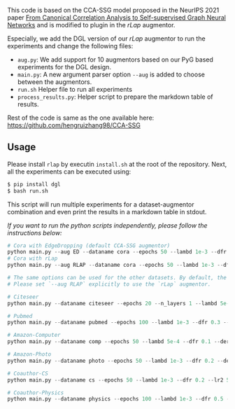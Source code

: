 
This code is based on the CCA-SSG model proposed in the NeurIPS 2021 paper [From Canonical Correlation Analysis to Self-supervised Graph Neural Networks](https://arxiv.org/abs/2106.12484) and is modified to plugin in the $rLap$ augmentor.

Especially, we add the DGL version of our $rLap$ augmentor to run the experiments and change the following files:

- `aug.py`: We add support for 10 augmentors based on our PyG based experiments for the DGL design.
- `main.py`: A new argument parser option `--aug` is added to choose between the augmentors.
- `run.sh` Helper file to run all experiments
- `process_results.py`: Helper script to prepare the markdown table of results.

Rest of the code is same as the one available here: https://github.com/hengruizhang98/CCA-SSG

## Usage

Please install `rlap` by executin `install.sh` at the root of the repository. Next, all the experiments can be executed using:

```bash
$ pip install dgl
$ bash run.sh
```

This script will run multiple experiments for a dataset-augmentor combination and even print the results in a markdown table in stdout. 

_If you want to run the python scripts independently, please follow the instructions below:_


```python
# Cora with EdgeDropping (default CCA-SSG augmentor)
python main.py --aug ED --dataname cora --epochs 50 --lambd 1e-3 --dfr 0.1 --der 0.4 --lr2 1e-2 --wd2 1e-4
# Cora with rLap
python main.py --aug RLAP --dataname cora --epochs 50 --lambd 1e-3 --dfr 0.1 --der 0.4 --lr2 1e-2 --wd2 1e-4

# The same options can be used for the other datasets. By default, the ED augmentor is chosen
# Please set `--aug RLAP` explicitly to use the `rLap` augmentor.

# Citeseer
python main.py --dataname citeseer --epochs 20 --n_layers 1 --lambd 5e-4 --dfr 0.0 --der 0.4 --lr2 1e-2 --wd2 1e-2

# Pubmed
python main.py --dataname pubmed --epochs 100 --lambd 1e-3 --dfr 0.3 --der 0.5 --lr2 1e-2 --wd2 1e-4

# Amazon-Computer
python main.py --dataname comp --epochs 50 --lambd 5e-4 --dfr 0.1 --der 0.3 --lr2 1e-2 --wd2 1e-4

# Amazon-Photo
python main.py --dataname photo --epochs 50 --lambd 1e-3 --dfr 0.2 --der 0.3 --lr2 1e-2 --wd2 1e-4

# Coauthor-CS
python main.py --dataname cs --epochs 50 --lambd 1e-3 --dfr 0.2 --lr2 5e-3 --wd2 1e-4 --use_mlp

# Coauthor-Physics
python main.py --dataname physics --epochs 100 --lambd 1e-3 --dfr 0.5 --der 0.5 --lr2 5e-3 --wd2 1e-4
```
